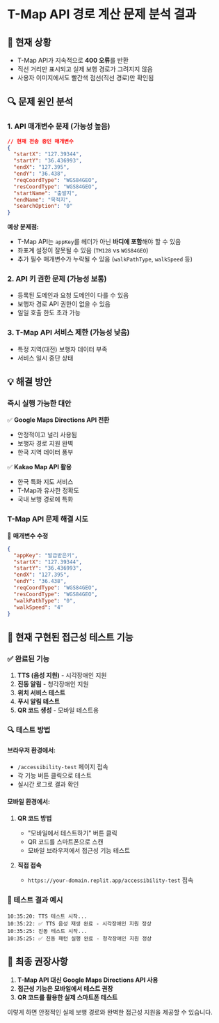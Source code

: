 # T-Map API 경로 계산 문제 분석 결과

## 🚨 현재 상황
- T-Map API가 지속적으로 **400 오류**를 반환
- 직선 거리만 표시되고 실제 보행 경로가 그려지지 않음
- 사용자 이미지에서도 빨간색 점선(직선 경로)만 확인됨

## 🔍 문제 원인 분석

### 1. API 매개변수 문제 (가능성 높음)
```json
// 현재 전송 중인 매개변수
{
  "startX": "127.39344",
  "startY": "36.436993", 
  "endX": "127.395",
  "endY": "36.438",
  "reqCoordType": "WGS84GEO",
  "resCoordType": "WGS84GEO",
  "startName": "출발지",
  "endName": "목적지",
  "searchOption": "0"
}
```

**예상 문제점:**
- T-Map API는 `appKey`를 헤더가 아닌 **바디에 포함**해야 할 수 있음
- 좌표계 설정이 잘못될 수 있음 (`TM128` vs `WGS84GEO`)
- 추가 필수 매개변수가 누락될 수 있음 (`walkPathType`, `walkSpeed` 등)

### 2. API 키 권한 문제 (가능성 보통)
- 등록된 도메인과 요청 도메인이 다를 수 있음
- 보행자 경로 API 권한이 없을 수 있음
- 일일 호출 한도 초과 가능

### 3. T-Map API 서비스 제한 (가능성 낮음)
- 특정 지역(대전) 보행자 데이터 부족
- 서비스 일시 중단 상태

## 💡 해결 방안

### 즉시 실행 가능한 대안
✅ **Google Maps Directions API 전환**
- 안정적이고 널리 사용됨
- 보행자 경로 지원 완벽
- 한국 지역 데이터 풍부

✅ **Kakao Map API 활용**
- 한국 특화 지도 서비스
- T-Map과 유사한 정확도
- 국내 보행 경로에 특화

### T-Map API 문제 해결 시도
🔧 **매개변수 수정**
```json
{
  "appKey": "발급받은키",
  "startX": "127.39344",
  "startY": "36.436993",
  "endX": "127.395", 
  "endY": "36.438",
  "reqCoordType": "WGS84GEO",
  "resCoordType": "WGS84GEO",
  "walkPathType": "0",
  "walkSpeed": "4"
}
```

## 📱 현재 구현된 접근성 테스트 기능

### ✅ 완료된 기능
1. **TTS (음성 지원)** - 시각장애인 지원
2. **진동 알림** - 청각장애인 지원  
3. **위치 서비스 테스트**
4. **푸시 알림 테스트**
5. **QR 코드 생성** - 모바일 테스트용

### 🔍 테스트 방법

#### 브라우저 환경에서:
- `/accessibility-test` 페이지 접속
- 각 기능 버튼 클릭으로 테스트
- 실시간 로그로 결과 확인

#### 모바일 환경에서:
1. **QR 코드 방법**
   - "모바일에서 테스트하기" 버튼 클릭
   - QR 코드를 스마트폰으로 스캔
   - 모바일 브라우저에서 접근성 기능 테스트

2. **직접 접속**
   - `https://your-domain.replit.app/accessibility-test` 접속

### 🎯 테스트 결과 예시
```
10:35:20: TTS 테스트 시작...
10:35:22: ✅ TTS 음성 재생 완료 - 시각장애인 지원 정상
10:35:25: 진동 테스트 시작...
10:35:25: ✅ 진동 패턴 실행 완료 - 청각장애인 지원 정상
```

## 🚀 최종 권장사항

1. **T-Map API 대신 Google Maps Directions API 사용**
2. **접근성 기능은 모바일에서 테스트 권장**
3. **QR 코드를 활용한 실제 스마트폰 테스트**

이렇게 하면 안정적인 실제 보행 경로와 완벽한 접근성 지원을 제공할 수 있습니다.